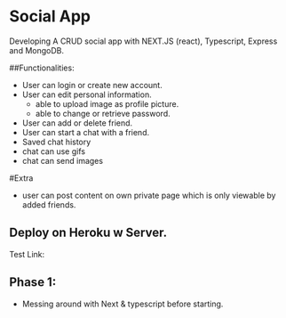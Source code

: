 # Social App
Developing A CRUD social app with NEXT.JS (react), Typescript, Express and MongoDB.


##Functionalities:
- User can login or create new account.
- User can edit personal information.
  - able to upload image as profile picture.
  - able to change or retrieve password.
- User can add or delete friend.
- User can start a chat with a friend.
- Saved chat history
- chat can use gifs
- chat can send images

#Extra
- user can post content on own private page which is only viewable by added friends.

## Deploy on Heroku w Server.
Test Link: 

## Phase 1:
- Messing around with Next & typescript before starting.
